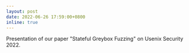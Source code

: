```yaml
---
layout: post
date: 2022-06-26 17:59:00+0800
inline: true
---
```


Presentation of our paper "Stateful Greybox Fuzzing" on Usenix Security 2022.
